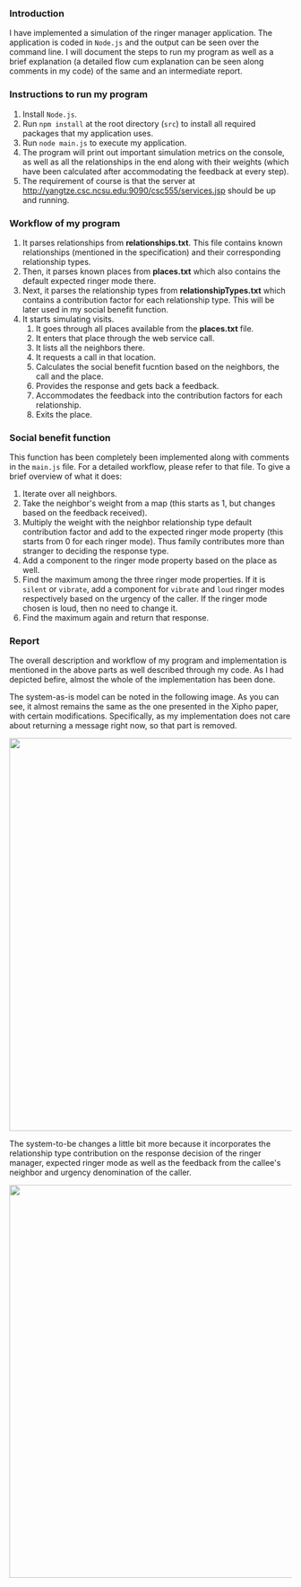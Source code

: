 ### Introduction

I have implemented a simulation of the ringer manager application. The application is coded in `Node.js` and the output can be seen over the command line. I will document the steps to run my program as well as a brief explanation (a detailed flow cum explanation can be seen along comments in my code) of the same and an intermediate report. 

### Instructions to run my program

1. Install `Node.js`.
2. Run `npm install` at the root directory (`src`) to install all required packages that my application uses.
3. Run `node main.js` to execute my application. 
4. The program will print out important simulation metrics on the console, as well as all the relationships in the end along with their weights (which have been calculated after accommodating the feedback at every step).
4. The requirement of course is that the server at http://yangtze.csc.ncsu.edu:9090/csc555/services.jsp should be up and running. 

### Workflow of my program

1. It parses relationships from **relationships.txt**. This file contains known relationships (mentioned in the specification) and their corresponding relationship types.
2. Then, it parses known places from **places.txt** which also contains the default expected ringer mode there.
3. Next, it parses the relationship types from **relationshipTypes.txt** which contains a contribution factor for each relationship type. This will be later used in my social benefit function. 
4. It starts simulating visits. 
    1. It goes through all places available from the **places.txt** file. 
    2. It enters that place through the web service call.
    3. It lists all the neighbors there. 
    4. It requests a call in that location. 
    5. Calculates the social benefit fucntion based on the neighbors, the call and the place. 
    6. Provides the response and gets back a feedback. 
    7. Accommodates the feedback into the contribution factors for each relationship. 
    8. Exits the place.

### Social benefit function

This function has been completely been implemented along with comments in the `main.js` file. For a detailed workflow, please refer to that file. To give a brief overview of what it does:

1. Iterate over all neighbors. 
2. Take the neighbor's weight from a map (this starts as 1, but changes based on the feedback received).
3. Multiply the weight with the neighbor relationship type default contribution factor and add to the expected ringer mode property (this starts from 0 for each ringer mode). Thus family contributes more than stranger to deciding the response type. 
4. Add a component to the ringer mode property based on the place as well. 
5. Find the maximum among the three ringer mode properties. If it is `silent` or `vibrate`, add a component for `vibrate` and `loud` ringer modes respectively based on the urgency of the caller. If the ringer mode chosen is loud, then no need to change it.   
6. Find the maximum again and return that response. 

### Report

The overall description and workflow of my program and implementation is mentioned in the above parts as well described through my code. As I had depicted befire, almost the whole of the implementation has been done. 

The system-as-is model can be noted in the following image. As you can see, it almost remains the same as the one presented in the Xipho paper, with certain modifications. Specifically, as my implementation does not care about returning a message right now, so that part is removed. 

<img src="http://i.imgur.com/J8MKqgs.png" width="700"/>

The system-to-be changes a little bit more because it incorporates the relationship type contribution on the response decision of the ringer manager, expected ringer mode as well as the feedback from the callee's neighbor and urgency denomination of the caller.

<img src="http://i.imgur.com/0rva0vK.png" width="700"/> 

